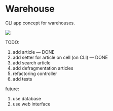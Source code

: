 # Warehouse
CLI app concept for warehouses.

![](https://psv4.userapi.com/c848324/u1950864/docs/d12/4f1cea3206a1/screen_cast.gif?extra=5P8DfWdw2HEIuQAS_vIUEV4UYsboPM_wpcqFyxCtqTpXd8uU25MISdXi1HuH1brJcRndS_VwwKsy6l1lLQ62CZhklB_zi_gmX6ch9vEapCzc-tbHnrApt7xlMkyM2fGSINoatMbDARNOuBOc)

TODO:
1. add article — DONE
2. add setter for article on cell (on CLI) — DONE
3. add search article 
4. add defragmentation articles
5. refactoring controller
6. add tests

future:
1. use database
2. use web interface
